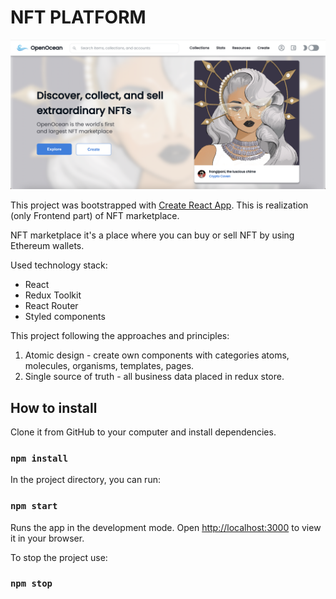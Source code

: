 # NFT PLATFORM

![NFT PLATFORM main page](/src/assets/images/nftplatform.png "NFT PLATFORM main page")

This project was bootstrapped with [Create React App](https://github.com/facebook/create-react-app).
This is realization (only Frontend part) of NFT marketplace.

NFT marketplace it's a place where you can buy or sell NFT by using Ethereum wallets.

Used technology stack:

- React
- Redux Toolkit
- React Router
- Styled components

This project following the approaches and principles:

1. Atomic design - create own components with categories atoms, molecules, organisms, templates, pages.
2. Single source of truth - all business data placed in redux store.

## How to install

Clone it from GitHub to your computer and install dependencies.

### `npm install`

In the project directory, you can run:

### `npm start`

Runs the app in the development mode.
Open [http://localhost:3000](http://localhost:3000) to view it in your browser.

To stop the project use:

### `npm stop`

